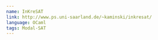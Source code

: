 ```yaml
---
name: InKreSAT
link: http://www.ps.uni-saarland.de/~kaminski/inkresat/
language: OCaml
tags: Modal-SAT
---
```

